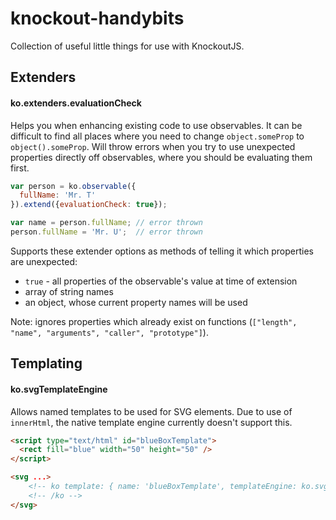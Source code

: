 knockout-handybits
==================

Collection of useful little things for use with KnockoutJS.


Extenders
---------
#### ko.extenders.evaluationCheck

Helps you when enhancing existing code to use observables. It can be difficult to find all places
where you need to change `object.someProp` to `object().someProp`. Will throw errors when you try
to use unexpected properties directly off observables, where you should be evaluating them first.

```javascript
var person = ko.observable({
  fullName: 'Mr. T'
}).extend({evaluationCheck: true});

var name = person.fullName; // error thrown
person.fullName = 'Mr. U';  // error thrown
```

Supports these extender options as methods of telling it which properties are unexpected:
* `true` - all properties of the observable's value at time of extension
* array of string names
* an object, whose current property names will be used

Note: ignores properties which already exist on functions (`["length", "name", "arguments", "caller", "prototype"]`).


Templating
----------
#### ko.svgTemplateEngine
Allows named templates to be used for SVG elements. Due to use of `innerHtml`, the native template engine
currently doesn't support this.

```html
<script type="text/html" id="blueBoxTemplate">
  <rect fill="blue" width="50" height="50" />
</script>

<svg ...>
    <!-- ko template: { name: 'blueBoxTemplate', templateEngine: ko.svgTemplateEngine.instance } -->
    <!-- /ko -->
</svg>
```